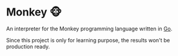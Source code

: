 # Monkey 🐵

An interpreter for the Monkey programming language written in [Go](https://golang.org/).

Since this project is only for learning purpose, the results won't be production ready.

